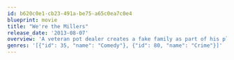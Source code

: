 ```yaml
---
id: b620c0e1-cb23-491a-be75-a65c0ea7c0e4
blueprint: movie
title: "We're the Millers"
release_date: '2013-08-07'
overview: 'A veteran pot dealer creates a fake family as part of his plan to move a huge shipment of weed into the U.S. from Mexico.'
genres: '[{"id": 35, "name": "Comedy"}, {"id": 80, "name": "Crime"}]'
---
```

